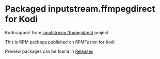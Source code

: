# Packaged inputstream.ffmpegdirect for Kodi

Kodi support from [inputstream.ffmpegdirect](https://github.com/xbmc/inputstream.ffmpegdirect) project.

This is RPM package published on RPMFusion for Kodi.

Preview packages can be found in [Releases](https://github.com/avibrazil/kodi-imagedecoder-heif/releases)